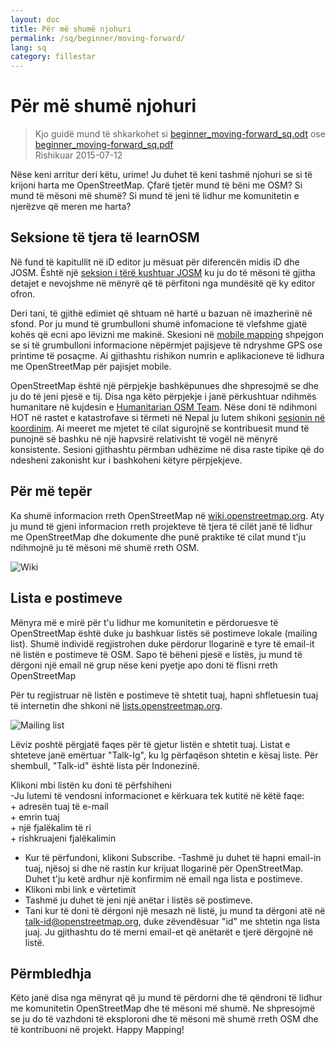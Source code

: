 ```yaml
---
layout: doc
title: Për më shumë njohuri
permalink: /sq/beginner/moving-forward/
lang: sq
category: fillestar
---
```


Për më shumë njohuri
===============

> Kjo guidë mund të shkarkohet si [beginner_moving-forward_sq.odt](/files/beginner_moving-forward_sq.odt) ose [beginner_moving-forward_sq.pdf](/files/beginner_moving-forward_sq.pdf)  
> Rishikuar 2015-07-12  

Nëse keni arritur deri këtu, urime! Ju duhet të keni tashmë njohuri se si të krijoni harta me OpenStreetMap. Çfarë tjetër mund të bëni me OSM? Si mund të mësoni më shumë? Si mund të jeni të lidhur me komunitetin e njerëzve që meren me harta?  

Seksione të tjera të learnOSM
---------------------------

Në fund të kapitullit në iD editor ju mësuat për diferencën midis iD dhe JOSM. Është një [seksion i tërë kushtuar JOSM](/sq/josm/) ku ju do të mësoni të gjitha detajet e nevojshme në mënyrë që të përfitoni nga mundësitë që ky editor ofron.  

Deri tani, të gjithë edimiet që shtuam në hartë u bazuan në imazherinë në sfond. Por ju mund të grumbulloni shumë infomacione të vlefshme gjatë kohës që ecni apo lëvizni me makinë. Skesioni në [mobile mapping](/en/mobile-mapping/) shpejgon se si të grumbulloni informacione nëpërmjet pajisjeve të ndryshme GPS ose printime të posaçme. Ai gjithashtu rishikon numrin e aplikacioneve të lidhura me OpenStreetMap për pajisjet mobile.  

OpenStreetMap është një përpjekje  bashkëpunues dhe shpresojmë se dhe ju do të jeni pjesë e tij.  Disa nga këto përpjekje i janë përkushtuar ndihmës humanitare në kujdesin e [Humanitarian OSM Team](http://hotosm.org). Nëse doni të ndihmoni HOT në rastet e katastrofave si tërmeti në Nepal ju lutem shikoni [sesionin në koordinim](/sq/coordination/). Ai meeret me mjetet të cilat sigurojnë se kontribuesit mund të punojnë së bashku në një hapvsirë relativisht të vogël në mënyrë konsistente. Sesioni gjithashtu përmban udhëzime në disa raste tipike që do ndesheni zakonisht kur i bashkoheni këtyre përpjekjeve.  


Për më tepër
----------

Ka shumë informacion rreth OpenStreetMap në [wiki.openstreetmap.org](http://wiki.openstreetmap.org/). Aty ju mund të gjeni informacion rreth projekteve të tjera të cilët janë të lidhur me OpenStreetMap dhe dokumente dhe punë praktike të cilat mund t'ju ndihmojnë ju të mësoni më shumë rreth OSM.  

![Wiki][]

<!-- gjithashtu më shumë informacion në këtë faqe sapo të përgatitet -->

Lista e postimeve
------------

Mënyra më e mirë për t'u lidhur me komunitetin e përdoruesve të OpenStreetMap është duke ju bashkuar listës së postimeve lokale (mailing list). Shumë individë regjistrohen duke përdorur llogarinë e tyre të email-it në listën e postimeve të OSM. Sapo të bëheni pjesë e listës, ju mund të dërgoni një email në grup nëse keni pyetje apo doni të flisni rreth OpenStreetMap  

Për tu regjistruar në listën e postimeve të shtetit tuaj, hapni shfletuesin tuaj të internetin dhe shkoni në [lists.openstreetmap.org](http://lists.openstreetmap.org/).  

![Mailing list][]

Lëviz poshtë përgjatë faqes për të gjetur listën e shtetit tuaj. Listat e shteteve janë emërtuar "Talk-Ig", ku Ig përfaqëson shtetin e kësaj liste. Për shembull, "Talk-id" është lista për Indonezinë.  

Klikoni mbi listën ku doni të përfshiheni  
-Ju lutemi të vendosni informacionet e kërkuara tek kutitë në këtë faqe:  
    + adresën tuaj të e-mail  
    + emrin tuaj  
    + një fjalëkalim të ri  
    + rishkruajeni fjalëkalimin   
- Kur të përfundoni, klikoni Subscribe.
-Tashmë ju duhet të hapni email-in tuaj, njësoj si dhe në rastin kur krijuat llogarinë për OpenStreetMap. Duhet t'ju ketë ardhur një konfirmim në email nga lista e postimeve.  
- Klikoni mbi link e vërtetimit  
- Tashmë ju duhet të jeni një anëtar i listës së postimeve.  
- Tani kur të doni të dërgoni një mesazh në listë, ju mund ta dërgoni atë në [talk-id@openstreetmap.org](mailto:talk-id@openstreetmap.org), duke zëvendësuar "id" me shtetin nga lista juaj. Ju gjithashtu do të merni email-et që anëtarët e tjerë dërgojnë në listë.  

<!-- maybe expand and put this back later
MapOSMatic
----------

Një projekt i ngjashëm është quajtur MapOSMatic, të cilën ju mund ta aksesoni nëpërmjet 
shfletuesit tuaj të internetit në  [maposmatic.org](http://www.maposmatic.org/). Ky
është një mjet i thjeshtë për të printuar një hartë të një zone që ju zgjidhni. Ai do të 
krijojë hartën automatikisht, së bashku me një grid mbi hartë, dhe një 
indeks lokacionesh të cilat janë të përfshira në zonë.

![MapOSMatic][]
-->


Përmbledhja 
-------

Këto janë disa nga mënyrat që ju mund të përdorni dhe të qëndroni të lidhur me komunitetin OpenStreetMap dhe të mësoni më shumë. Ne shpresojmë se ju do të vazhdoni të eksploroni dhe të mësoni më shumë rreth OSM dhe të kontribuoni në projekt. Happy Mapping!


[MapOSMatic]: /images/beginner/maposmatic-homepage.png
[Wiki]: /images/beginner/osm-wiki.png
[Mailing list]: /images/beginner/osm-mailing-lists.png